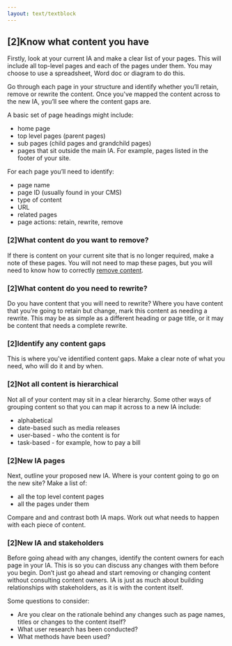 ```yaml
---
layout: text/textblock
---
```

## [2]Know what content you have
Firstly, look at your current IA and make a clear list of your pages. This will include all top-level pages and each of the pages under them. You may choose to use a spreadsheet, Word doc or diagram to do this.

Go through each page in your structure and identify whether you’ll retain, remove or rewrite the content. Once you've mapped the content across to the new IA, you’ll see where the content gaps are. 

A basic set of page headings might include:
- home page
- top level pages (parent pages)
- sub pages (child pages and grandchild pages)
- pages that sit outside the main IA. For example, pages listed in the footer of your site.

For each page you’ll need to identify:
- page name
- page ID (usually found in your CMS)
- type of content
- URL
- related pages
- page actions: retain, rewrite, remove

### [2]What content do you want to remove?
If there is content on your current site that is no longer required, make a note of these pages. You will not need to map these pages, but you will need to know how to correctly [remove content](/content-strategy/remove-content/).

### [2]What content do you need to rewrite?
Do you have content that you will need to rewrite? Where you have content that you’re going to retain but change, mark this content as needing a rewrite. This may be as simple as a different heading or page title, or it may be content that needs a complete rewrite.

### [2]Identify any content gaps
This is where you've identified content gaps. Make a clear note of what you need, who will do it and by when.

### [2]Not all content is hierarchical
Not all of your content may sit in a clear hierarchy. Some other ways of grouping content so that you can map it across to a new IA include:
- alphabetical
- date-based such as media releases
- user-based - who the content is for
- task-based - for example, how to pay a bill

### [2]New IA pages
Next, outline your proposed new IA. Where is your content going to go on the new site? Make a list of:
- all the top level content pages
- all the pages under them

Compare and and contrast both IA maps. Work out what needs to happen with each piece of content.

### [2]New IA and stakeholders
Before going ahead with any changes, identify the content owners for each page in your IA. This is so you can discuss any changes with them before you begin. Don’t just go ahead and start removing or changing content without consulting content owners. IA is just as much about building relationships with stakeholders, as it is with the content itself.

Some questions to consider:
- Are you clear on the rationale behind any changes such as page names, titles or changes to the content itself?
- What user research has been conducted?
- What methods have been used?

